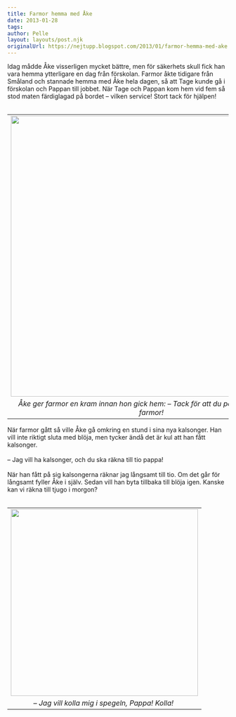 ```yaml
---
title: Farmor hemma med Åke
date: 2013-01-28
tags: 	
author: Pelle
layout: layouts/post.njk
originalUrl: https://nejtupp.blogspot.com/2013/01/farmor-hemma-med-ake.html
---
```


<div class="separator" style="clear: both; text-align: left;">Idag mådde Åke visserligen mycket bättre, men för säkerhets skull fick han vara hemma ytterligare en dag från förskolan. Farmor åkte tidigare från Småland och stannade hemma med Åke hela dagen, så att Tage kunde gå i förskolan och Pappan till jobbet. När Tage och Pappan kom hem vid fem så stod maten färdiglagad på bordet – vilken service! Stort tack för hjälpen!</div><div class="separator" style="clear: both; text-align: left;"><br></div><table align="center" cellpadding="0" cellspacing="0" class="tr-caption-container" style="margin-left: auto; margin-right: auto; text-align: center;"><tbody><tr><td style="text-align: center;"><img src="../../../../img/Hemmabilder-5C5C1368.jpg" width="640"></td></tr><tr><td class="tr-caption" style="text-align: center;"><i>Åke ger farmor en kram innan hon gick hem: – Tack för att du passade mig idag, farmor!</i></td></tr></tbody></table>När farmor gått så ville Åke gå omkring en stund i sina nya kalsonger. Han vill inte riktigt sluta med blöja, men tycker ändå det är kul att han fått kalsonger.<br><br>– Jag vill ha kalsonger, och du ska räkna till tio pappa!<br><br>När han fått på sig kalsongerna räknar jag långsamt till tio. Om det går för långsamt fyller Åke i själv. Sedan vill han byta tillbaka till blöja igen. Kanske kan vi räkna till tjugo i morgon?<br><br><table align="center" cellpadding="0" cellspacing="0" class="tr-caption-container" style="margin-left: auto; margin-right: auto; text-align: center;"><tbody><tr><td style="text-align: center;"><img src="../../../../img/Hemmabilder-5C5C1383.jpg" width="426"></td></tr><tr><td class="tr-caption" style="text-align: center;"><i>– Jag vill kolla mig i spegeln, Pappa! Kolla! </i></td></tr></tbody></table><br>
<!-- no comments on this post -->